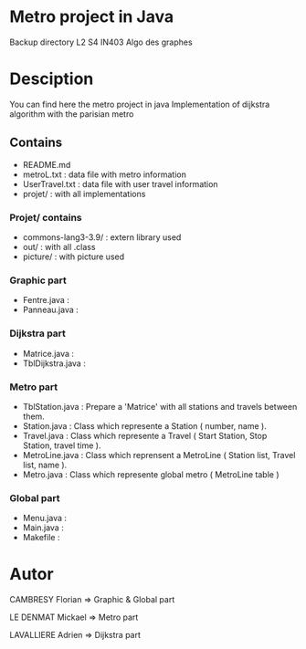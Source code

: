 # Metro project in Java
Backup directory
L2 S4 IN403 Algo des graphes

# Desciption
You can find here the metro project in java
Implementation of dijkstra algorithm with the parisian metro

## Contains
 - README.md
 - metroL.txt : data file with metro information
 - UserTravel.txt : data file with user travel information
 - projet/ : with all implementations

### Projet/ contains
 - commons-lang3-3.9/ : extern library used
 - out/ : with all .class
 - picture/ : with picture used
 
### Graphic part
 - Fentre.java :
 - Panneau.java : 

### Dijkstra part
 - Matrice.java :
 - TblDijkstra.java :

### Metro part
 - TblStation.java : Prepare a 'Matrice' with all stations and travels between them.
 - Station.java : Class which represente a Station ( number, name ).
 - Travel.java : Class which represente a Travel ( Start Station, Stop Station, travel time ).
 - MetroLine.java : Class which reprensent a MetroLine ( Station list, Travel list, name ).
 - Metro.java : Class which represente global metro ( MetroLine table )

### Global part
 - Menu.java :
 - Main.java :
 - Makefile :

# Autor
CAMBRESY Florian => Graphic & Global part

LE DENMAT Mickael => Metro part

LAVALLIERE Adrien => Dijkstra part
